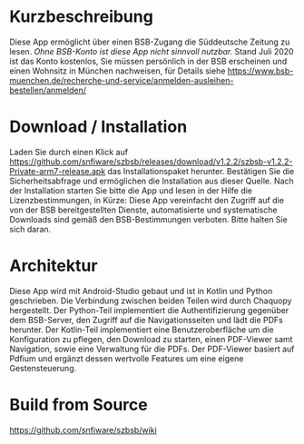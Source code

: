 # Kurzbeschreibung
Diese App ermöglicht über einen BSB-Zugang die Süddeutsche Zeitung zu lesen. 
*Ohne BSB-Konto ist diese App nicht sinnvoll nutzbar.* 
Stand Juli 2020 ist das Konto kostenlos, Sie müssen persönlich in der BSB erscheinen und einen Wohnsitz in München nachweisen, für Details siehe https://www.bsb-muenchen.de/recherche-und-service/anmelden-ausleihen-bestellen/anmelden/ 

# Download / Installation
Laden Sie durch einen Klick auf https://github.com/snfiware/szbsb/releases/download/v1.2.2/szbsb-v1.2.2-Private-arm7-release.apk
das Installationspaket herunter. Bestätigen Sie die Sicherheitsabfrage und ermöglichen die Installation aus dieser Quelle. Nach der Installation starten Sie bitte die App und lesen in der Hilfe die Lizenzbestimmungen, in Kürze: Diese App vereinfacht den Zugriff auf die von der BSB bereitgestellten Dienste, automatisierte und systematische Downloads sind gemäß den BSB-Bestimmungen verboten. Bitte halten Sie sich daran.

# Architektur
Diese App wird mit Android-Studio gebaut und ist in Kotlin und Python geschrieben. Die Verbindung zwischen beiden Teilen wird durch Chaquopy hergestellt. Der Python-Teil implementiert die Authentifizierung gegenüber dem BSB-Server, den Zugriff auf die Navigationsseiten und lädt die PDFs herunter. Der Kotlin-Teil implementiert eine Benutzeroberfläche um die Konfiguration zu pflegen, den Download zu starten, einen PDF-Viewer samt Navigation, sowie eine Verwaltung für die PDFs. Der PDF-Viewer basiert auf Pdfium und ergänzt dessen wertvolle Features um eine eigene Gestensteuerung.

# Build from Source
https://github.com/snfiware/szbsb/wiki

